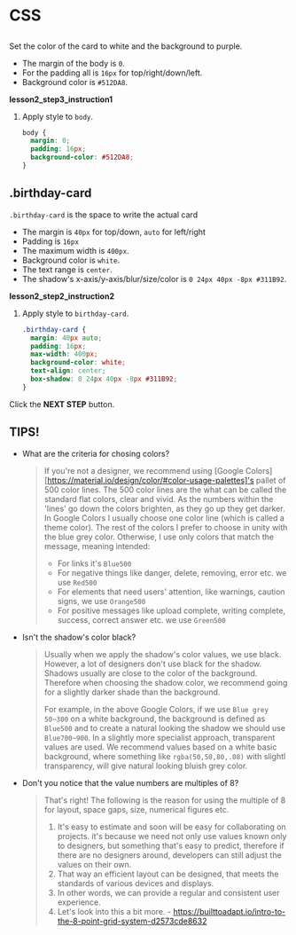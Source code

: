 # CSS
## <body>
Set the color of the card to white and the background to purple.

* The margin of the body is `0`.
* For the padding all is `16px` for top/right/down/left.
* Background color is `#512DA8`.

**lesson2_step3_instruction1**
1. Apply style to `body`. 
    ```css
    body {
      margin: 0;
      padding: 16px;
      background-color: #512DA8;
    }
    ```



## .birthday-card
`.birthday-card` is the space to write the actual card

* The margin is `40px` for top/down, `auto` for left/right
* Padding is `16px`
* The maximum width is `400px`.
* Background color is `white`.
* The text range is `center`.
* The shadow's x-axis/y-axis/blur/size/color is `0 24px 40px -8px #311B92`.

**lesson2_step2_instruction2**
1. Apply style to `birthday-card`.
    ```css
    .birthday-card {
      margin: 40px auto;
      padding: 16px;
      max-width: 400px;
      background-color: white;
      text-align: center;
      box-shadow: 0 24px 40px -8px #311B92;
    }
    ```



Click the **NEXT STEP** button.



## TIPS!
* What are the criteria for chosing colors? 
    > If you're not a designer, we recommend using [Google Colors][https://material.io/design/color/#color-usage-palettes]'s pallet of 500 color lines. The 500 color lines are the what can be called the standard flat colors, clear and vivid. As the numbers within the 'lines' go down the colors brighten, as they go up they get darker. 
    > In Google Colors I usually choose one color line (which is called a theme color). The rest of the colors I prefer to choose in unity with the blue grey color. Otherwise, I use only colors that match the message, meaning intended:
    >
    > - For links it's `Blue500`
    > - For negative things like danger, delete, removing, error etc. we use `Red500`
    > - For elements that need users' attention, like warnings, caution signs, we use `Orange500`
    > - For positive messages like upload complete, writing complete, success, correct answer etc. we use `Green500`
* Isn't the shadow's color black?

    > Usually when we apply the shadow's color values, we use black. However, a lot of designers don't use black for the shadow. Shadows usually are close to the color of the background. Therefore when choosing the shadow color, we recommend going for a slightly darker shade than the background. 
    >
    > For example, in the above Google Colors, if we use `Blue grey 50~300` on a white background, the background is defined as `Blue500` and to create a natural looking the shadow we should use `Blue700~900`. In a slightly more specialist approach, transparent values are used. We recommend values based on a white basic background, where something like `rgba(50,50,80,.08)` with slightl transparency, will give natural looking bluish grey color. 
* Don't you notice that the value numbers are multiples of 8?
    > That's right! The following is the reason for using the multiple of 8 for layout, space gaps, size, numerical figures etc.
    > 1. It's easy to estimate and soon will be easy for collaborating on projects. it's because we need not only use values known only to designers, but something that's easy to predict, therefore if there are no designers around, developers can still adjust the values on their own. 
    > 2. That way an efficient layout can be designed, that meets the standards of various devices and displays. 
    > 3. In other words, we can provide a regular and consistent user experience. 
    > 4. Let's look into this a bit more.  - https://builttoadapt.io/intro-to-the-8-point-grid-system-d2573cde8632